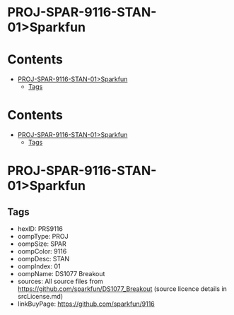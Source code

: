 
PROJ-SPAR-9116-STAN-01>Sparkfun
===============================

Contents
========

* [PROJ-SPAR-9116-STAN-01>Sparkfun](#proj-spar-9116-stan-01sparkfun)
	* [Tags](#tags)

Contents
========

* [PROJ-SPAR-9116-STAN-01>Sparkfun](#proj-spar-9116-stan-01sparkfun)
	* [Tags](#tags)

# PROJ-SPAR-9116-STAN-01>Sparkfun

## Tags

- hexID: PRS9116
- oompType: PROJ
- oompSize: SPAR
- oompColor: 9116
- oompDesc: STAN
- oompIndex: 01
- oompName: DS1077 Breakout
- sources: All source files from https://github.com/sparkfun/DS1077_Breakout (source licence details in srcLicense.md)
- linkBuyPage: https://github.com/sparkfun/9116
